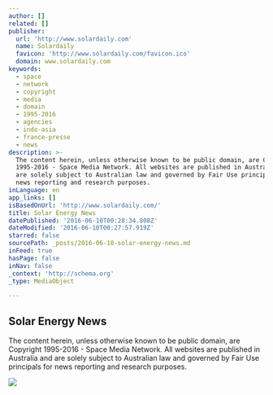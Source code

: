 ```yaml
---
author: []
related: []
publisher:
  url: 'http://www.solardaily.com'
  name: Solardaily
  favicon: 'http://www.solardaily.com/favicon.ico'
  domain: www.solardaily.com
keywords:
  - space
  - network
  - copyright
  - media
  - domain
  - 1995-2016
  - agencies
  - indo-asia
  - france-presse
  - news
description: >-
  The content herein, unless otherwise known to be public domain, are Copyright
  1995-2016 - Space Media Network. All websites are published in Australia and
  are solely subject to Australian law and governed by Fair Use principals for
  news reporting and research purposes.
inLanguage: en
app_links: []
isBasedOnUrl: 'http://www.solardaily.com/'
title: Solar Energy News
datePublished: '2016-06-10T00:28:34.808Z'
dateModified: '2016-06-10T00:27:57.919Z'
starred: false
sourcePath: _posts/2016-06-10-solar-energy-news.md
inFeed: true
hasPage: false
inNav: false
_context: 'http://schema.org'
_type: MediaObject

---
```

<article style=""><h1>Solar Energy News</h1><p>The content herein, unless otherwise known to be public domain, are Copyright 1995-2016 - Space Media Network. All websites are published in Australia and are solely subject to Australian law and governed by Fair Use principals for news reporting and research purposes.</p><img src="http://www.spxdaily.com/images-hg/pnnl-aqueous-zinc-manganese-oxide-battery-renewable-energy-hg.jpg" /></article>